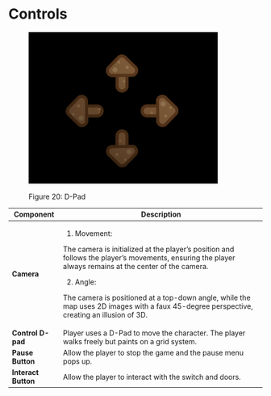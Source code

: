 # Controls



<div data-full-width="false"><figure><img src="../.gitbook/assets/Figure 20 D-Pad" alt=""><figcaption><p>Figure 20: D-Pad</p></figcaption></figure></div>



| Component           | Description                                                                                                                                                                                                                                                                                                                                                                          |
| ------------------- | ------------------------------------------------------------------------------------------------------------------------------------------------------------------------------------------------------------------------------------------------------------------------------------------------------------------------------------------------------------------------------------ |
| **Camera**          | <ol start="1"><li>Movement:</li></ol><p>The camera is initialized at the player’s position and follows the player’s movements, ensuring the player always remains at the center of the camera.</p><ol start="2"><li>Angle:</li></ol><p>The camera is positioned at a top-down angle, while the map uses 2D images with a faux 45-degree perspective, creating an illusion of 3D.</p> |
| **Control D-pad**   | Player uses a D-Pad to move the character. The player walks freely but paints on a grid system.                                                                                                                                                                                                                                                                                      |
| **Pause Button**    | Allow the player to stop the game and the pause menu pops up.                                                                                                                                                                                                                                                                                                                        |
| **Interact Button** | Allow the player to interact with the switch and doors.                                                                                                                                                                                                                                                                                                                              |
